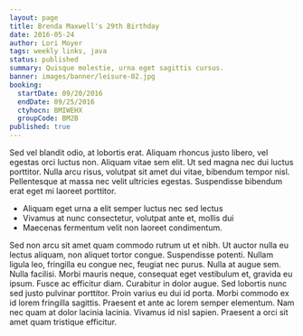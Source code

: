 ```yaml
---
layout: page
title: Brenda Maxwell's 29th Birthday
date: 2016-05-24
author: Lori Moyer
tags: weekly links, java
status: published
summary: Quisque molestie, urna eget sagittis cursus.
banner: images/banner/leisure-02.jpg
booking:
  startDate: 09/20/2016
  endDate: 09/25/2016
  ctyhocn: BMIWEHX
  groupCode: BM2B
published: true
---
```

Sed vel blandit odio, at lobortis erat. Aliquam rhoncus justo libero, vel egestas orci luctus non. Aliquam vitae sem elit. Ut sed magna nec dui luctus porttitor. Nulla arcu risus, volutpat sit amet dui vitae, bibendum tempor nisl. Pellentesque at massa nec velit ultricies egestas. Suspendisse bibendum erat eget mi laoreet porttitor.

* Aliquam eget urna a elit semper luctus nec sed lectus
* Vivamus at nunc consectetur, volutpat ante et, mollis dui
* Maecenas fermentum velit non laoreet condimentum.

Sed non arcu sit amet quam commodo rutrum ut et nibh. Ut auctor nulla eu lectus aliquam, non aliquet tortor congue. Suspendisse potenti. Nullam ligula leo, fringilla eu congue nec, feugiat nec purus. Nulla at augue sem. Nulla facilisi. Morbi mauris neque, consequat eget vestibulum et, gravida eu ipsum. Fusce ac efficitur diam. Curabitur in dolor augue. Sed lobortis nunc sed justo pulvinar porttitor. Proin varius eu dui id porta. Morbi commodo ex id lorem fringilla sagittis. Praesent et ante ac lorem semper elementum. Nam nec quam at dolor lacinia lacinia. Vivamus id nisl sapien. Praesent a orci sit amet quam tristique efficitur.
